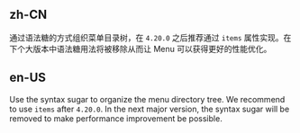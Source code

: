 ## zh-CN

通过语法糖的方式组织菜单目录树，在 `4.20.0` 之后推荐通过 `items` 属性实现。在下个大版本中语法糖用法将被移除从而让 Menu 可以获得更好的性能优化。

## en-US

Use the syntax sugar to organize the menu directory tree. We recommend to use `items` after `4.20.0`. In the next major version, the syntax sugar will be removed to make performance improvement be possible.
